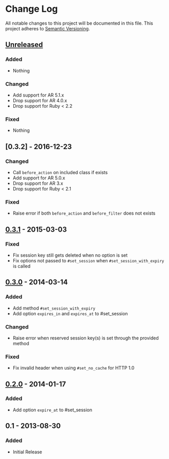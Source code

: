 # Change Log
All notable changes to this project will be documented in this file.
This project adheres to [Semantic Versioning](http://semver.org/).


## [Unreleased]

### Added

- Nothing

### Changed

- Add support for AR 5.1.x
- Drop support for AR 4.0.x
- Drop support for Ruby < 2.2

### Fixed

- Nothing


## [0.3.2] - 2016-12-23

### Changed

- Call `before_action` on included class if exists
- Add support for AR 5.0.x
- Drop support for AR 3.x
- Drop support for Ruby < 2.1

### Fixed

- Raise error if both `before_action` and `before_filter` does not exists


## [0.3.1] - 2015-03-03

### Fixed

- Fix session key still gets deleted when no option is set
- Fix options not passed to `#set_session` when `#set_session_with_expiry` is called


## [0.3.0] - 2014-03-14

### Added

- Add method `#set_session_with_expiry`
- Add option `expires_in` and `expires_at` to #set_session

### Changed

- Raise error when reserved session key(s) is set through the provided method

### Fixed

- Fix invalid header when using `#set_no_cache` for HTTP 1.0


## [0.2.0] - 2014-01-17

### Added

- Add option `expire_at` to #set_session


## 0.1 - 2013-08-30

### Added

- Initial Release


[Unreleased]: https://github.com/AssetSync/asset_sync/compare/v0.3.2...HEAD
[0.3.1]: https://github.com/AssetSync/asset_sync/compare/v0.3.1...v0.3.2
[0.3.1]: https://github.com/AssetSync/asset_sync/compare/v0.3.0...v0.3.1
[0.3.0]: https://github.com/AssetSync/asset_sync/compare/v0.2.0...v0.3.0
[0.2.0]: https://github.com/AssetSync/asset_sync/compare/v0.1...v0.2.0

